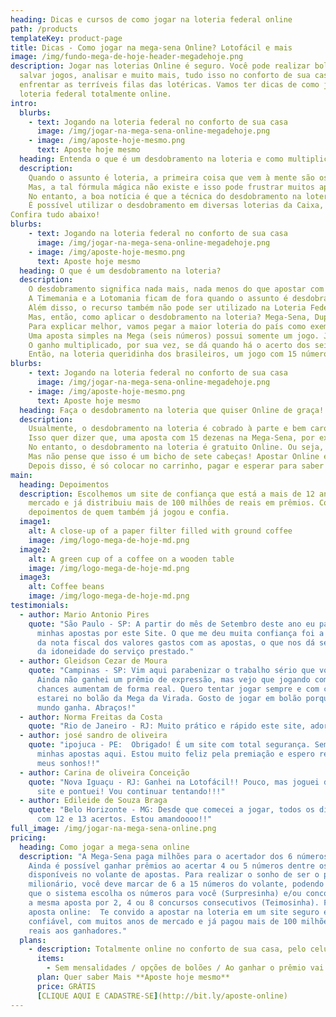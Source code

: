```yaml
---
heading: Dicas e cursos de como jogar na loteria federal online
path: /products
templateKey: product-page
title: Dicas - Como jogar na mega-sena Online? Lotofácil e mais
image: /img/fundo-mega-de-hoje-header-megadehoje.png
description: Jogar nas loterias Online é seguro. Você pode realizar boloes,
  salvar jogos, analisar e muito mais, tudo isso no conforto de sua casa, sem
  enfrentar as terríveis filas das lotéricas. Vamos ter dicas de como jogar na
  loteria federal totalmente online.
intro:
  blurbs:
    - text: Jogando na loteria federal no conforto de sua casa
      image: /img/jogar-na-mega-sena-online-megadehoje.png
    - image: /img/aposte-hoje-mesmo.png
      text: Aposte hoje mesmo
  heading: Entenda o que é um desdobramento na loteria e como multiplicar seus prêmios
  description: 
    Quando o assunto é loteria, a primeira coisa que vem à mente são os   prêmios! A busca incessante por segredos e métodos alternativos para tentar incrementar as chances de ganhar é cada vez maior.
    Mas, a tal fórmula mágica não existe e isso pode frustrar muitos apostadores, que pensam que nunca serão contemplados com um prêmio.
    No entanto, a boa notícia é que a técnica do desdobramento na loteria tem sido cada vez mais procurada, justamente por proporcionar maiores chances de arrecadar não somente um, mas vários prêmios - e não tem nada de milagroso nisto.
    É possível utilizar o desdobramento em diversas loterias da Caixa, mas não em todas. Por isso, o Sorte Online separou uma série de dicas sobre a técnica para que você possa entender melhor e ter os seus ganhos multiplicados!
Confira tudo abaixo!
blurbs:
    - text: Jogando na loteria federal no conforto de sua casa
      image: /img/jogar-na-mega-sena-online-megadehoje.png
    - image: /img/aposte-hoje-mesmo.png
      text: Aposte hoje mesmo
  heading: O que é um desdobramento na loteria?
  description: 
    O desdobramento significa nada mais, nada menos do que apostar com mais números em loterias como a Mega-Sena, Dupla Sena, Quina entre outras.
    A Timemania e a Lotomania ficam de fora quando o assunto é desdobramento na loteria. Isso porque na mecânica de jogo de ambas, não existe a possibilidade de jogar com mais dezenas, logo a técnica não funciona.
    Além disso, o recurso também não pode ser utilizado na Loteria Federal, já que esta, por sua vez, trabalha com um sistema de bilhetes com números pré-definidos.
    Mas, então, como aplicar o desdobramento na loteria? Mega-Sena, Dupla Sena, Quina, entre tantas outras loterias da Caixa permitem que a técnica seja utilizada.
    Para explicar melhor, vamos pegar a maior loteria do país como exemplo- a Mega-Sena. Para jogar na Mega, é preciso assinalar de seis a 15 dezenas, dentre as 60 disponíveis no volante.
    Uma aposta simples na Mega (seis números) possui somente um jogo. Já uma aposta com sete dezenas, consegue fazer sete combinações distintas. E, uma aposta com 15 dezenas na Mega-Sena sobe para 5.005 jogos diferentes!
    O ganho multiplicado, por sua vez, se dá quando há o acerto dos seis números sorteados na Mega, dentro do universo de dezenas escolhidas.
    Então, na loteria queridinha dos brasileiros, um jogo com 15 números, se acertar os seis sorteados, ganhará o prêmio principal e, também, 54 Quinas e 540 Quadras.
blurbs:
    - text: Jogando na loteria federal no conforto de sua casa
      image: /img/jogar-na-mega-sena-online-megadehoje.png
    - image: /img/aposte-hoje-mesmo.png
      text: Aposte hoje mesmo
  heading: Faça o desdobramento na loteria que quiser Online de graça!
  description: 
    Usualmente, o desdobramento na loteria é cobrado à parte e bem caro, diga-se de passagem.
    Isso quer dizer que, uma aposta com 15 dezenas na Mega-Sena, por exemplo, consegue ter 5.005 jogos distintos e o apostador precisa pagar por cada um deles! No total, é preciso desembolsar mais de R$ 22 mil para cobrir a aposta.
    No entanto, o desdobramento na loteria é gratuito Online. Ou seja, por um valor imensamente mais baixo, você consegue aplicar tal técnica, ter maiores chances de faturar prêmios e ainda multiplicar os seus ganhos!
    Mas não pense que isso é um bicho de sete cabeças! Apostar Online é muito simples e prático! O jogador faz tudo pela plataforma digital, escolhe se quer realizar uma aposta individual ou ainda participar de bolões.
    Depois disso, é só colocar no carrinho, pagar e esperar para saber se foi premiado! O próprio site envia um e-mail avisando se você foi um dos contemplados.
main:
  heading: Depoimentos
  description: Escolhemos um site de confiança que está a mais de 12 anos no
    mercado e já distribuiu mais de 100 milhões de reais em prêmios. Confira os
    depoimentos de quem também já jogou e confia.
  image1:
    alt: A close-up of a paper filter filled with ground coffee
    image: /img/logo-mega-de-hoje-md.png
  image2:
    alt: A green cup of a coffee on a wooden table
    image: /img/logo-mega-de-hoje-md.png
  image3:
    alt: Coffee beans
    image: /img/logo-mega-de-hoje-md.png
testimonials:
  - author: Mario Antonio Pires
    quote: "São Paulo - SP: A partir do mês de Setembro deste ano eu passei a fazer
      minhas apostas por este Site. O que me deu muita confiança foi a emissão
      da nota fiscal dos valores gastos com as apostas, o que nos dá segurança
      da idoneidade do serviço prestado."
  - author: Gleidson Cezar de Moura
    quote: "Campinas - SP: Vim aqui parabenizar o trabalho sério que vocês fazem.
      Ainda não ganhei um prêmio de expressão, mas vejo que jogando com vocês as
      chances aumentam de forma real. Quero tentar jogar sempre e com certeza
      estarei no bolão da Mega da Virada. Gosto de jogar em bolão porque todo
      mundo ganha. Abraços!"
  - author: Norma Freitas da Costa
    quote: "Rio de Janeiro - RJ: Muito prático e rápido este site, adorei!!!!!"
  - author: josé sandro de oliveira
    quote: "ipojuca - PE:  Obrigado! É um site com total segurança. Sempre faço
      minhas apostas aqui. Estou muito feliz pela premiação e espero realizar
      meus sonhos!!"
  - author: Carina de oliveira Conceição
    quote: "Nova Iguaçu - RJ: Ganhei na Lotofácil!! Pouco, mas joguei de primeira no
      site e pontuei! Vou continuar tentando!!!"
  - author: Edileide de Souza Braga
    quote: "Belo Horizonte - MG: Desde que comecei a jogar, todos os dias eu ganho
      com 12 e 13 acertos. Estou amandoooo!!"
full_image: /img/jogar-na-mega-sena-online.png
pricing:
  heading: Como jogar a mega-sena online
  description: "A Mega-Sena paga milhões para o acertador dos 6 números sorteados.
    Ainda é possível ganhar prêmios ao acertar 4 ou 5 números dentre os 60
    disponíveis no volante de apostas. Para realizar o sonho de ser o próximo
    milionário, você deve marcar de 6 a 15 números do volante, podendo deixar
    que o sistema escolha os números para você (Surpresinha) e/ou concorrer com
    a mesma aposta por 2, 4 ou 8 concursos consecutivos (Teimosinha). Faça sua
    aposta online:  Te convido a apostar na loteria em um site seguro e
    confiável, com muitos anos de mercado e já pagou mais de 100 milhões de
    reais aos ganhadores."
  plans:
    - description: Totalmente online no conforto de sua casa, pelo celular ou computador.
      items:
        - Sem mensalidades / opções de bolões / Ao ganhar o prêmio vai direto para sua conta
      plan: Quer saber Mais **Aposte hoje mesmo**
      price: GRÁTIS
      [CLIQUE AQUI E CADASTRE-SE](http://bit.ly/aposte-online)
---
```

